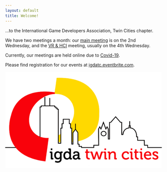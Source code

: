 ```yaml
---
layout: default
title: Welcome!
---
```


...to the International Game Developers Association, Twin Cities chapter.

We have two meetings a month: our [main meeting](/monthly-meeting/) is on the 2nd Wednesday, and the [VR & HCI](/mn-vr-and-hci) meeting, usually on the 4th Wednesday.

Currently, our meetings are held online due to [Covid-19](/covid-19/).

Please find registration for our events at [igdatc.eventbrite.com](http://igdatc.eventbrite.com).

<img src="/resources/IGDATCWebsiteRedo/img/IGDATCLogoHalf.png">
